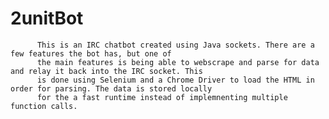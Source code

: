 # 2unitBot
          This is an IRC chatbot created using Java sockets. There are a few features the bot has, but one of
          the main features is being able to webscrape and parse for data and relay it back into the IRC socket. This
          is done using Selenium and a Chrome Driver to load the HTML in order for parsing. The data is stored locally
          for the a fast runtime instead of implemnenting multiple function calls. 
